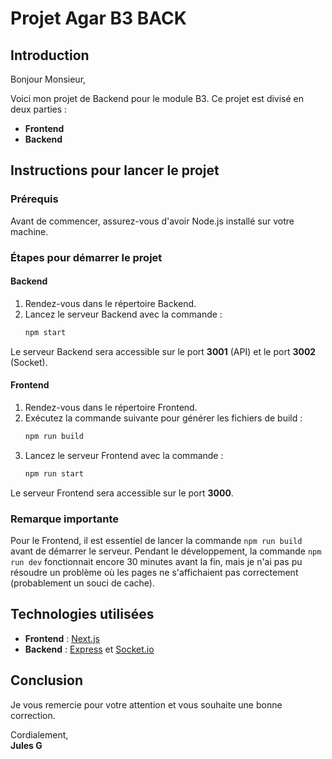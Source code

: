 # Projet Agar B3 BACK

## Introduction

Bonjour Monsieur,

Voici mon projet de Backend pour le module B3. Ce projet est divisé en deux parties :

- **Frontend**
- **Backend**

## Instructions pour lancer le projet

### Prérequis

Avant de commencer, assurez-vous d'avoir Node.js installé sur votre machine.

### Étapes pour démarrer le projet

#### Backend

1. Rendez-vous dans le répertoire Backend.
2. Lancez le serveur Backend avec la commande :
   ```bash
   npm start
   ```

Le serveur Backend sera accessible sur le port **3001** (API) et le port **3002** (Socket).

#### Frontend

1. Rendez-vous dans le répertoire Frontend.
2. Exécutez la commande suivante pour générer les fichiers de build :
   ```bash
   npm run build
   ```
3. Lancez le serveur Frontend avec la commande :
   ```bash
   npm run start
   ```

Le serveur Frontend sera accessible sur le port **3000**.

### Remarque importante

Pour le Frontend, il est essentiel de lancer la commande `npm run build` avant de démarrer le serveur. Pendant le développement, la commande `npm run dev` fonctionnait encore 30 minutes avant la fin, mais je n'ai pas pu résoudre un problème où les pages ne s'affichaient pas correctement (probablement un souci de cache).

## Technologies utilisées

- **Frontend** : [Next.js](https://nextjs.org/)
- **Backend** : [Express](https://expressjs.com/) et [Socket.io](https://socket.io/)

## Conclusion

Je vous remercie pour votre attention et vous souhaite une bonne correction.

Cordialement,  
**Jules G**

```

```

